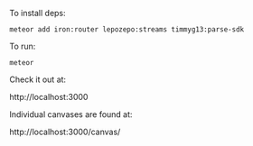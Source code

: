 To install deps:

    meteor add iron:router lepozepo:streams timmyg13:parse-sdk

To run:

    meteor

Check it out at:

http://localhost:3000

Individual canvases are found at:

http://localhost:3000/canvas/<canvas-id>
